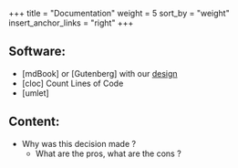+++
title = "Documentation"
weight = 5
sort_by = "weight"
insert_anchor_links = "right"
+++

## Software:
- [mdBook] or [Gutenberg] with our [design]
- [cloc] Count Lines of Code
- [umlet]

## Content:
- Why was this decision made ?
  - What are the pros, what are the cons ?

[design]: ../api/design/ "Corparate Design"
